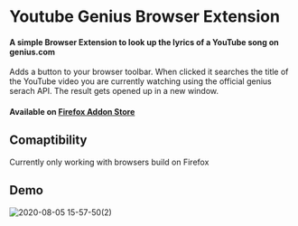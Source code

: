 # Youtube Genius Browser Extension
#### A simple Browser Extension to look up the lyrics of a YouTube song on genius.com

Adds a button to your browser toolbar. When clicked it searches the title of the YouTube video you are currently watching using the official genius serach API. The result gets opened up in a new window. 

#### Available on <a href="https://addons.mozilla.org/en-US/firefox/addon/genius-search-for-youtube/">Firefox Addon Store</a>


## Comaptibility

Currently only working with browsers build on Firefox

## Demo
![2020-08-05 15-57-50(2)](https://user-images.githubusercontent.com/54185101/89431172-daae7800-d73f-11ea-9e4c-1036ac8b2165.gif)
